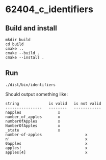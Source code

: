 # 62404_c_identifiers

## Build and install

```shell
mkdir build
cd build
cmake ..
cmake --build .
cmake --install .
```

## Run

```shell
./dist/bin/identifiers
```

Should output something like:

```text
string             is valid   is not valid
----------------   --------   ------------
napples                x
number_of_apples       x
numberOfApples         x
NumberOfApples         x
_state                 x
number-of-apples                   x
n'                                 x
0apples                            x
apples!                            x
apples[4]                          x
```

